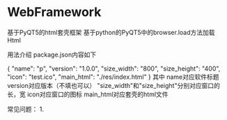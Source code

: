 # WebFramework
基于PyQT5的html套壳框架
基于python的PyQT5中的browser.load方法加载Html

用法介绍
package.json内容如下

{
  "name": "p",
  "version": "1.0.0",
  "size_width": "800",
  "size_height": "400",
  "icon": "test.ico",
  "main_html": "./res/index.html"
}
其中 name对应软件标题
    version对应版本（不填也可以）
    "size_width"和"size_height"分别对应窗口的长，宽
    icon对应窗口的图标
    main_html对应套壳的html文件


  常见问题：
  1.
  
